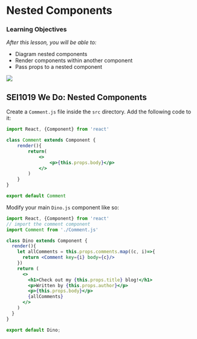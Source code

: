 # Nested Components

### Learning Objectives

_After this lesson, you will be able to:_

* Diagram nested components
* Render components within another component
* Pass props to a nested component

![](https://res.cloudinary.com/briezh/image/upload/v1556226718/nested-components-we-need-to-go-deeper_pt62rf.jpg)

## SEI1019 We Do: Nested Components

Create a `Comment.js` file inside the `src` directory. Add the following code to it:

```jsx
import React, {Component} from 'react'

class Comment extends Component {
    render(){
        return(
            <>
                <p>{this.props.body}</p>
            </>
        )
    }
}

export default Comment

```

Modify your main `Dino.js` component like so:

```jsx
import React, {Component} from 'react'
// import the comment component
import Comment from './Comment.js'

class Dino extends Component {
  render(){
    let allComments = this.props.comments.map((c, i)=>{
      return <Comment key={i} body={c}/>
    })
    return (
      <>
        <h1>Check out my {this.props.title} blog!</h1>
        <p>Written by {this.props.author}</p>
        <p>{this.props.body}</p>
        {allComments}
      </>
    )
  }
}

export default Dino;

```

